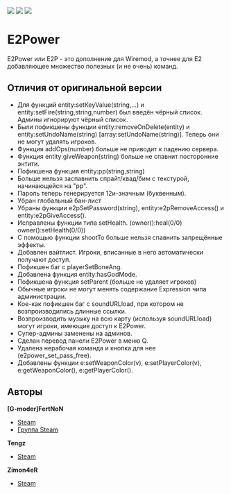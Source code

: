 [![](https://img.shields.io/github/issues-raw/l33trs/e2power.svg)]()
[![](https://img.shields.io/github/release/l33trs/e2power.svg)]()
[![](https://img.shields.io/github/license/l33trs/e2power.svg)]()

# E2Power
E2Power или E2P - это дополнение для Wiremod, а точнее для E2 добавляющее множество полезных (и не очень) команд.

## Отличия от оригинальной версии

+ Для функций entity:setKeyValue(string,...) и entity:setFire(string,string,number) был введён чёрный список. Админы игнорируют чёрный список.
+ Были пофикшены функции entity:removeOnDelete(entity) и entity:setUndoName(string) [array:setUndoName(string)]. Теперь они не могут удалять игроков.
+ Функция addOps(number) больше не приводит к падению сервера.
+ Функция entity:giveWeapon(string) больше не спавнит посторонние энтити.
+ Пофикшена функция entity:pp(string,string)
+ Больше нельзя заспавнить спрайт/квад/бим с текстурой, начинающейся на "pp".
+ Пароль теперь генерируется 12и-значным (буквенным).
+ Убран глобальный бан-лист
+ Убраны функции e2pSetPassword(string), entity:e2pRemoveAccess() и entity:e2pGiveAccess().
+ Исправлены функции типа setHealth. (owner():heal(0/0) owner():setHealth(0/0))
+ С помощью функции shootTo больше нельзя спавнить запрещённые эффекты.
+ Добавлен вайтлист. Игроки, вписанные в него автоматически получают доступ.
+ Пофикшен баг с playerSetBoneAng.
+ Добавлена функция entity:hasGodMode.
+ Пофикшена функция setParent (больше не удаляет игроков)
+ Обычные игроки не могут менять содержание Expression чипa администрации.
+ Кое-как пофикшен баг с soundURLload, при котором не возпроизводились длинные ссылки.
+ Возпроизводить музыку на всю карту (используя soundURLload) могут игроки, имеющие доступ к E2Power.
+ Супер-админы заменены на админов.
+ Сделан перевод панели E2Power в меню Q.
+ Удалена нерабочая команда и кнопка для нее (e2power_set_pass_free).
+ Добавлены функции e:setWeaponColor(v), e:setPlayerColor(v), e:getWeaponColor(), e:getPlayerColor().

## Авторы

**[G-moder]FertNoN**

+ [Steam](https://steamcommunity.com/id/FertNoN)
+ [Группа Steam](https://steamcommunity.com/groups/E2Power)

**Tengz**

+ [Steam](http://steamcommunity.com/id/Tengz/)

**Zimon4eR**
+ [Steam](http://steamcommunity.com/id/Zimon4eR/)

